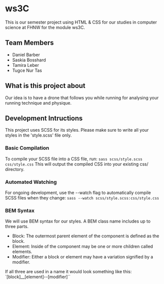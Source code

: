 # ws3C

This is our semester project using HTML & CSS for our studies in computer science at FHNW for the module ws3C.

## Team Members
- Daniel Barber
- Saskia Bosshard
- Tamira Leber
- Tugce Nur Tas

## What is this project about
Our idea is to have a drone that follows you while running for analysing your running technique and physique.

## Development Intructions
This project uses SCSS for its styles. Please make sure to write all your styles in the 'style.scss' file only.

### Basic Compilation
To compile your SCSS file into a CSS file, run:
`sass scss/style.scss css/style.css`
This will output the compiled CSS into your existing css/ directory.

### Automated Watching
For ongoing development, use the --watch flag to automatically compile SCSS files when they change:
`sass --watch scss/style.scss:css/style.css`

### BEM Syntax
We will use BEM syntax for our styles. A BEM class name includes up to three parts.

- Block: The outermost parent element of the component is defined as the block.
- Element: Inside of the component may be one or more children called elements.
- Modifier: Either a block or element may have a variation signified by a modifier.

If all three are used in a name it would look something like this:
`[block]__[element]--[modifier]``